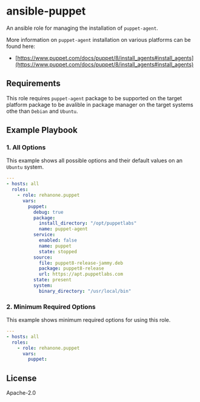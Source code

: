 ansible-puppet
=========

An ansible role for managing the installation of `puppet-agent`.

More information on `puppet-agent` installation on various platforms can be found here:

  - [https://www.puppet.com/docs/puppet/8/install_agents#install_agents](https://www.puppet.com/docs/puppet/8/install_agents#install_agents)


Requirements
------------

This role requires `puppet-agent`  package to be supported on the target platform package to be avalible in package manager on the target systems othe than `Debian` and `Ubuntu`.

Example Playbook
----------------

### 1. All Options

This example shows all possible options and their default values on an `Ubuntu` system.

```yaml
---
- hosts: all
  roles:
    - role: rehanone.puppet
      vars:
        puppet:
          debug: true
          package:
            install_directory: "/opt/puppetlabs"
            name: puppet-agent
          service:
            enabled: false
            name: puppet
            state: stopped
          source:
            file: puppet8-release-jammy.deb
            package: puppet8-release
            url: https://apt.puppetlabs.com
          state: present
          system:
            binary_directory: "/usr/local/bin"

```

### 2. Minimum Required Options

This example shows minimum required options for using this role.

```yaml
---
- hosts: all
  roles:
    - role: rehanone.puppet
      vars:
        puppet:
```

License
-------

Apache-2.0

